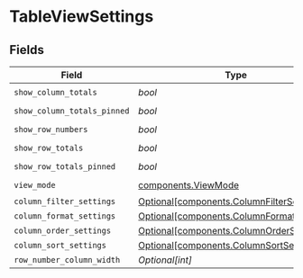 # TableViewSettings


## Fields

| Field                                                                                        | Type                                                                                         | Required                                                                                     | Description                                                                                  |
| -------------------------------------------------------------------------------------------- | -------------------------------------------------------------------------------------------- | -------------------------------------------------------------------------------------------- | -------------------------------------------------------------------------------------------- |
| `show_column_totals`                                                                         | *bool*                                                                                       | :heavy_check_mark:                                                                           | N/A                                                                                          |
| `show_column_totals_pinned`                                                                  | *bool*                                                                                       | :heavy_check_mark:                                                                           | N/A                                                                                          |
| `show_row_numbers`                                                                           | *bool*                                                                                       | :heavy_check_mark:                                                                           | N/A                                                                                          |
| `show_row_totals`                                                                            | *bool*                                                                                       | :heavy_check_mark:                                                                           | N/A                                                                                          |
| `show_row_totals_pinned`                                                                     | *bool*                                                                                       | :heavy_check_mark:                                                                           | N/A                                                                                          |
| `view_mode`                                                                                  | [components.ViewMode](../../models/components/viewmode.md)                                   | :heavy_check_mark:                                                                           | N/A                                                                                          |
| `column_filter_settings`                                                                     | [Optional[components.ColumnFilterSettings]](../../models/components/columnfiltersettings.md) | :heavy_minus_sign:                                                                           | N/A                                                                                          |
| `column_format_settings`                                                                     | [Optional[components.ColumnFormatSettings]](../../models/components/columnformatsettings.md) | :heavy_minus_sign:                                                                           | N/A                                                                                          |
| `column_order_settings`                                                                      | [Optional[components.ColumnOrderSettings]](../../models/components/columnordersettings.md)   | :heavy_minus_sign:                                                                           | N/A                                                                                          |
| `column_sort_settings`                                                                       | [Optional[components.ColumnSortSettings]](../../models/components/columnsortsettings.md)     | :heavy_minus_sign:                                                                           | N/A                                                                                          |
| `row_number_column_width`                                                                    | *Optional[int]*                                                                              | :heavy_minus_sign:                                                                           | N/A                                                                                          |